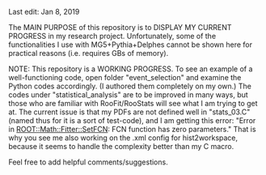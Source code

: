 Last edit: Jan 8, 2019

The MAIN PURPOSE of this repository is to DISPLAY MY CURRENT PROGRESS in my research project. Unfortunately, some of the functionalities I use with MG5+Pythia+Delphes cannot be shown here for practical reasons (i.e. requires GBs of memory).

NOTE: This repository is a WORKING PROGRESS. To see an example of a well-functioning code, open folder "event_selection" and examine the Python codes accordingly. (I authored them completely on my own.)
The codes under "statistical_analysis" are to be improved in many ways, but those who are familiar with RooFit/RooStats will see what I am trying to get at. The current issue is that my PDFs are not defined well in "stats_03.C" (named thus for it is a sort of test-code), and I am getting this error: "Error in <ROOT::Math::Fitter::SetFCN>: FCN function has zero parameters." That is why you see me also working on the .xml config for hist2workspace, because it seems to handle the complexity better than my C macro.

Feel free to add helpful comments/suggestions.
